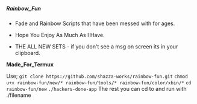 ##### ____Rainbow_Fun____
- Fade and Rainbow Scripts that have been messed with for ages.

- Hope You Enjoy As Much As I Have.

- THE ALL NEW SETS - if you don't see a msg on screen its in your clipboard.

__Made_For_Termux__

Use;
`
git clone https://github.com/shazza-works/rainbow-fun.git
`
`
chmod u+x rainbow-fun/new/* rainbow-fun/tools/* rainbow-fun/color/xbin/*
`
`
cd rainbow-fun/new
`
`
./hackers-done-app
`
The rest you can cd to and run with ./filename
